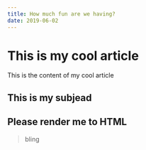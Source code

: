 ```yaml
---
title: How much fun are we having?
date: 2019-06-02
---
```


# This is my cool article

This is the content of my cool article

## This is my subjead

## Please render me to HTML

> bling
